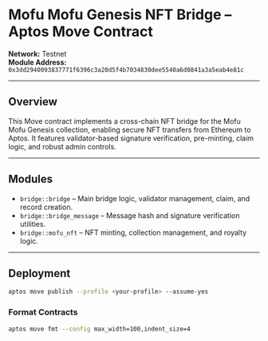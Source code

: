 
# Mofu Mofu Genesis NFT Bridge – Aptos Move Contract

**Network:** Testnet  
**Module Address:** `0x3dd2940093837771f6396c3a20d5f4b7034830dee5540a6d0841a3a5eab4e81c`

---

## Overview

This Move contract implements a cross-chain NFT bridge for the Mofu Mofu Genesis collection, enabling secure NFT transfers from Ethereum to Aptos. It features validator-based signature verification, pre-minting, claim logic, and robust admin controls.

---

## Modules

- `bridge::bridge` – Main bridge logic, validator management, claim, and record creation.
- `bridge::bridge_message` – Message hash and signature verification utilities.
- `bridge::mofu_nft` – NFT minting, collection management, and royalty logic.

---

## Deployment

```sh
aptos move publish --profile <your-profile> --assume-yes
```

### Format Contracts

```sh
aptos move fmt --config max_width=100,indent_size=4
```